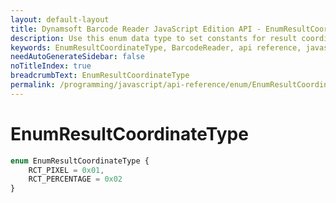 ```yaml
---
layout: default-layout
title: Dynamsoft Barcode Reader JavaScript Edition API - EnumResultCoordinateType
description: Use this enum data type to set constants for result coordinate type of barcodes when using Dynamsoft Barcode Reader JavaScript Edition in your project..
keywords: EnumResultCoordinateType, BarcodeReader, api reference, javascript, js
needAutoGenerateSidebar: false
noTitleIndex: true
breadcrumbText: EnumResultCoordinateType
permalink: /programming/javascript/api-reference/enum/EnumResultCoordinateType.html
---
```



# EnumResultCoordinateType

```ts
enum EnumResultCoordinateType { 
    RCT_PIXEL = 0x01, 
    RCT_PERCENTAGE = 0x02 
}
```
